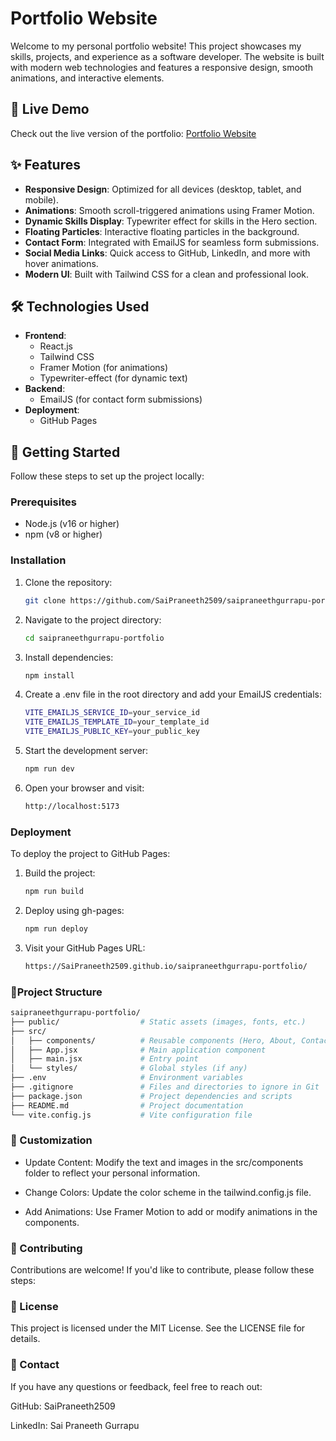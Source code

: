 # Portfolio Website

Welcome to my personal portfolio website! This project showcases my skills, projects, and experience as a software developer. The website is built with modern web technologies and features a responsive design, smooth animations, and interactive elements.

## 🚀 Live Demo

Check out the live version of the portfolio: [Portfolio Website](https://saipraneeth2509.github.io/saipraneethgurrapu-portfolio/)

## ✨ Features

- **Responsive Design**: Optimized for all devices (desktop, tablet, and mobile).
- **Animations**: Smooth scroll-triggered animations using Framer Motion.
- **Dynamic Skills Display**: Typewriter effect for skills in the Hero section.
- **Floating Particles**: Interactive floating particles in the background.
- **Contact Form**: Integrated with EmailJS for seamless form submissions.
- **Social Media Links**: Quick access to GitHub, LinkedIn, and more with hover animations.
- **Modern UI**: Built with Tailwind CSS for a clean and professional look.

## 🛠️ Technologies Used

- **Frontend**:
  - React.js
  - Tailwind CSS
  - Framer Motion (for animations)
  - Typewriter-effect (for dynamic text)
- **Backend**:
  - EmailJS (for contact form submissions)
- **Deployment**:
  - GitHub Pages

## 🚀 Getting Started

Follow these steps to set up the project locally:

### Prerequisites

- Node.js (v16 or higher)
- npm (v8 or higher)

### Installation

1. Clone the repository:
   ```bash
   git clone https://github.com/SaiPraneeth2509/saipraneethgurrapu-portfolio.git
   ```
2. Navigate to the project directory:
   ```bash
   cd saipraneethgurrapu-portfolio
   ```
3. Install dependencies:
   ```bash
   npm install
   ```
4. Create a .env file in the root directory and add your EmailJS credentials:
   ```bash
   VITE_EMAILJS_SERVICE_ID=your_service_id
   VITE_EMAILJS_TEMPLATE_ID=your_template_id
   VITE_EMAILJS_PUBLIC_KEY=your_public_key
   ```
5. Start the development server:
   ```bash
   npm run dev
   ```
6. Open your browser and visit:
   ```bash
   http://localhost:5173
   ```

### Deployment

To deploy the project to GitHub Pages:

1. Build the project:
   ```bash
   npm run build
   ```
2. Deploy using gh-pages:
   ```bash
   npm run deploy
   ```
3. Visit your GitHub Pages URL:
   ```bash
   https://SaiPraneeth2509.github.io/saipraneethgurrapu-portfolio/
   ```

### 📂Project Structure

```bash
saipraneethgurrapu-portfolio/
├── public/                  # Static assets (images, fonts, etc.)
├── src/
│   ├── components/          # Reusable components (Hero, About, Contact, etc.)
│   ├── App.jsx              # Main application component
│   ├── main.jsx             # Entry point
│   └── styles/              # Global styles (if any)
├── .env                     # Environment variables
├── .gitignore               # Files and directories to ignore in Git
├── package.json             # Project dependencies and scripts
├── README.md                # Project documentation
└── vite.config.js           # Vite configuration file
```

### 🎨 Customization

- Update Content: Modify the text and images in the src/components folder to reflect your personal information.

- Change Colors: Update the color scheme in the tailwind.config.js file.

- Add Animations: Use Framer Motion to add or modify animations in the components.

### 🤝 Contributing

Contributions are welcome! If you'd like to contribute, please follow these steps:

### 📄 License

This project is licensed under the MIT License. See the LICENSE file for details.

### 📧 Contact

If you have any questions or feedback, feel free to reach out:

GitHub: SaiPraneeth2509

LinkedIn: Sai Praneeth Gurrapu
